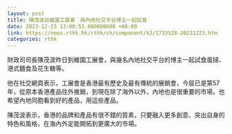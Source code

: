 ```yaml
---
layout: post
title: 陳茂波訪維園工展會　與內地社交平台博主一起試食
date: 2023-12-23 13:00:51.000000000 +08:00
link: https://news.rthk.hk/rthk/ch/component/k2/1733528-20231223.htm
categories: rthk
---
```


財政司司長陳茂波昨日到維園工展會，與幾名內地社交平台的博主一起試食蛋撻、港式麵食及花生糖等。

他在社交網頁表示，工展會是香港最有歷史及最有傳統的展銷會，今屆已是第57年，從原本香港產品往外推銷，到現在除了海外以外，內地也是很重要的市場，也希望內地同胞看到好的產品，用這些產品。

陳茂波表示，香港的品牌和產品有很不錯的質素，只要融入更多創意、突出自身的特色和風格，在海內外定能開拓到更廣大的市場。
